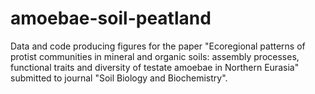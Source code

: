 # amoebae-soil-peatland
Data and code producing figures for the paper "Ecoregional patterns of protist communities in mineral and organic soils: assembly processes, functional traits and diversity of testate amoebae in Northern Eurasia" submitted to journal "Soil Biology and Biochemistry".
